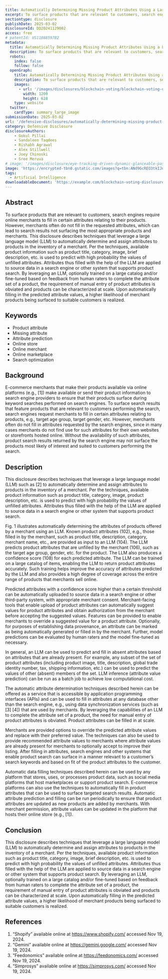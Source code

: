 ```yaml
---
title: Automatically Determining Missing Product Attributes Using a Large Language Model Automatical
excerpt: To surface products that are relevant to customers, search engines require online merchants to fill in certain attributes relating to their products. However, merchants often do not fill in the requested attributes, which can lead to search results not surfacing the most appropriate products and merchants.
sectiontype: disclosure
publishDate: 2025-03-02
disclosureId: DD20241129002
access: free
# patentId: US11888597B2
metadata:
  title: Automatically Determining Missing Product Attributes Using a Large Language Model Automatical
  description: To surface products that are relevant to customers, search engines require online merchants to fill in certain attributes relating to their products. However, merchants often do not fill in the requested attributes, which can lead to search results not surfacing the most appropriate products and merchants.
  robots:
    index: false
    follow: false
  openGraph:
    title: Automatically Determining Missing Product Attributes Using a Large Language Model Automatical | IntellectualFrontiers
    description: To surface products that are relevant to customers, search engines require online merchants to fill in certain attributes relating to their products. However, merchants often do not fill in the requested attributes, which can lead to search results not surfacing the most appropriate products and merchants.
    images:
      - url: '/images/disclosures/blockchain-voting/blockchain-voting-disclosure.webp'
        width: 1200
        height: 628
    type: website
  twitter:
    cardType: summary_large_image
submissionDate: 2025-03-02
url: '/defensive-disclosures/automatically-determining-missing-product-attributes-using-a-large-language-model-automatical'
category: Defensive Disclosure
disclosureAuthors:
    - Gokul Pillai
    - Sandaleen Taqdees
    - Rishabh Agrawal
    - Alex Stillwell
    - Joey Chinoski
    - Sree Meruva 
# image: '/images/disclosure/eye-tracking-driven-dynamic-glanceable-passthrough-window-for-extended-reality-cover.jpg'
image: 'https://encrypted-tbn0.gstatic.com/images?q=tbn:ANd9GcREO3tkIJnmJZcWmgLLR-z973QVHQ8zbwDGnw&s'
tags:
  - Artificial Intelligence
downloadableDocument: 'https://example.com/blockchain-voting-disclosure.pdf'
---
```

## Abstract

To surface products that are relevant to customers, search engines require online merchants to fill in certain attributes relating to their products. However, merchants often do not fill in the requested attributes, which can lead to search results not surfacing the most appropriate products and merchants. This disclosure describes techniques that leverage a large language model (LLM) to automatically determine and assign attributes to products in the inventory of a merchant. Per the techniques, available product information such as product title, category, image, brief description, etc. is used to predict with high probability the values of unfilled attributes. Attributes thus filled with the help of the LLM are applied to source data in a search engine or other system that supports product search. By leveraging an LLM, optionally trained on a large catalog and/or fine-tuned based on feedback from human raters to complete the attribute set of a product, the requirement of manual entry of product attributes is obviated and products can be characterized at scale. Upon automatically filling in the predicted attribute values, a higher likelihood of merchant products being surfaced to suitable customers is realized. 

## Keywords

- Product attribute
- Missing attribute
- Attribute prediction
- Online store
- Online merchant
- Online marketplace
- Search optimization

## Background

E-commerce merchants that make their products available via online platforms (e.g., [1]) make available or send their product information to search engine providers to ensure that their products surface during keyword searches performed on search engines. To surface search results that feature products that are relevant to customers performing the search, search engines request merchants to fill in certain attributes relating to products, e.g., target age group, target gender, etc. However, merchants often do not fill in attributes requested by the search engines, since in many cases merchants do not find use for such attributes for their own websites or storefronts hosted online. Without the availability of such attributes, product search results returned by the search engine may not surface the products most likely of interest and suited to customers performing the search.

## Description

This disclosure describes techniques that leverage a large language model (LLM) such as [2] to automatically determine and assign attributes to products in the inventory of a merchant. Per the techniques, available product information such as product title, category, image, product description, etc. is used to predict with high probability the values of unfilled attributes. Attributes thus filled with the help of the LLM are applied to source data in a search engine or other system that supports product search.

Fig. 1 illustrates automatically determining the attributes of products offered by a merchant using an LLM. Known product attributes (102), e.g., those filled in by the merchant, such as product title, description, category, merchant name, etc., are provided as input to an LLM (104). The LLM predicts product attributes that are unfilled by the merchant (106), such as the target age group, gender, etc. for the product. The LLM also produces a confidence score (108) for each predicted attribute. The LLM can be trained on a large catalog of items, enabling the LLM to return product attributes accurately. Such training helps improve the accuracy of attributes predicted by the LLM and also provides a high degree of coverage across the entire range of products that merchants sell online.

Predicted attributes with a confidence score higher than a certain threshold can be automatically uploaded to source data in a search engine or other third-party system, with appropriate merchant consent. Merchant-facing tools that enable upload of product attributes can automatically suggest values for product attributes and obtain authorization from the merchant before accepting the suggested values. Features can be provided to enable merchants to override a suggested value for a product attribute. Optionally, for purposes of establishing data provenance, an attribute can be marked as being automatically generated or filled in by the merchant. Further, model predictions can be evaluated by human raters and the model fine-tuned as necessary.

In general, an LLM can be used to predict and fill in absent attributes based on attributes that are already present. For example, any subset of the set of product attributes (including product image, title, description, global trade identity number, tax, shipping information, etc.) can be used to predict the values of other (absent) members of the set. LLM inference (attribute value prediction) can be run as a batch job to achieve low computational cost.

The automatic attribute determination techniques described herein can be offered as a service that is accessible by application programming interfaces (APIs) and can be used to fill in attributes at any database other than the search engine, e.g., using data synchronization services (such as [3] [4]) that are used by merchants. By leveraging the capabilities of an LLM to complete the attribute set of a product, the need for manual entry of product attributes is obviated. Product attributes can be filled in at scale.

Merchants are provided options to override the predicted attribute values and replace with their preferred value. The techniques can also be used to provide recommended attribute values to merchants where attribute values are already present for merchants to optionally accept to improve their listing. After filling in attributes, search engines and other systems that enable product search can surface in a manner relevant to a customer’s search keywords and based on fit of the product attributes to the customer. 

Automatic data filling techniques described herein can be used by any platform that stores, uses, or processes product data, such as social media platforms that host marketplaces or support product search. E-commerce platforms can also use the techniques to automatically fill in product attributes that can be used to surface targeted search results. Automatic attribute prediction and filling can be run periodically to ensure that product attributes are updated as new products are added by merchants. With merchant permission, attribute values can be updated in the platform that hosts their online store (e.g., [1]).

## Conclusion

This disclosure describes techniques that leverage a large language model (LLM) to automatically determine and assign attributes to products in the inventory of a merchant. Per the techniques, available product information such as product title, category, image, brief description, etc. is used to predict with high probability the values of unfilled attributes. Attributes thus filled with the help of the LLM are applied to source data in a search engine or other system that supports product search. By leveraging an LLM, optionally trained on a large catalog and/or fine-tuned based on feedback from human raters to complete the attribute set of a product, the requirement of manual entry of product attributes is obviated and products can be characterized at scale. Upon automatically filling in the predicted attribute values, a higher likelihood of merchant products being surfaced to suitable customers is realized.

## References

1. “Shopify” available online at https://www.shopify.com/ accessed Nov 19, 2024.
2. “Gemini” available online at https://gemini.google.com/ accessed Nov 19, 2024.
3. “Feedonomics” available online at https://feedonomics.com/ accessed Nov 19, 2024.
4. “Simprosys” available online at https://simprosys.com/ accessed Nov 19, 2024.